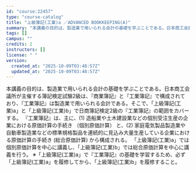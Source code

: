 ```yaml
---
id: "course:22457"
type: "course-catalog"
title: "上級簿記(工業)a ／ADVANCED BOOKKEEPING(A)"
summary: "本講義の目的は、製造業で用いられる会計の基礎を学ぶことである。日本商工会議所が主催する簿記検定試験2級は、『商業簿記』と『工業簿記』で構成されており、『工業簿記』は製造業で用いられる会計である。そこで、「上級簿記(工業)a」と「上級簿記(工…"
tags: []
campus: ""
credits: 2
instructors: []
license: " "
version:
  created_at: "2025-10-09T03:48:57Z"
  updated_at: "2025-10-09T03:48:57Z"
---
```


本講義の目的は、製造業で用いられる会計の基礎を学ぶことである。日本商工会議所が主催する簿記検定試験2級は、『商業簿記』と『工業簿記』で構成されており、『工業簿記』は製造業で用いられる会計である。そこで、「上級簿記(工業)a」と「上級簿記(工業)b」で日商簿記検定2級の『工業簿記』の範囲をカバーする。 『工業簿記』は、主に、(1) 造船業や土木建設業などの個別受注生産の企業における原価計算の手続き （個別原価計算） と、(2) 家庭電気製品製造業や自動車製造業などの標準規格製品を連続的に見込み大量生産している企業における原価計算の手続き (総合原価計算) から構成される。 「上級簿記(工業)a」では個別原価計算を中心に講義し、「上級簿記(工業)b」では総合原価計算を中心に講義を行う。 ※「上級簿記(工業)a」で『工業簿記』の基礎を学習するため、必ず「上級簿記(工業)a」を履修してから、「上級簿記(工業)b」を履修すること。
